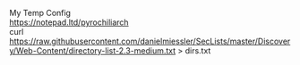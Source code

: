 My Temp Config
<br>
https://notepad.ltd/pyrochiliarch
<br>
curl https://raw.githubusercontent.com/danielmiessler/SecLists/master/Discovery/Web-Content/directory-list-2.3-medium.txt > dirs.txt
